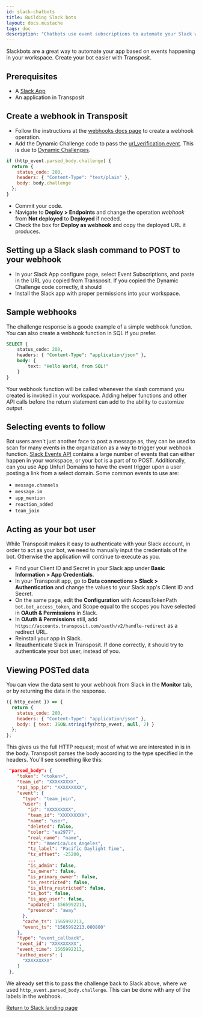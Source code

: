 ```yaml
---
id: slack-chatbots
title: Building Slack bots
layout: docs.mustache
tags: doc
description: "Chatbots use event subscriptions to automate your Slack workspace and act as a bot user"
---
```


Slackbots are a great way to automate your app based on events happening in your workspace. Create your bot easier with Transposit.

## Prerequisites

- A [Slack App](https://api.slack.com/apps)
- An application in Transposit

## Create a webhook in Transposit

- Follow the instructions at the [webhooks docs page](/docs/building/webhooks) to create a webhook operation.
- Add the Dynamic Challenge code to pass the [url_verification event](https://api.slack.com/events/url_verification). This is due to [Dynamic Challenges](/docs/building/webhooks/#dynamic-challenges).

```js
if (http_event.parsed_body.challenge) {
  return {
    status_code: 200,
    headers: { "Content-Type": "text/plain" },
    body: body.challenge
  };
}
```

- Commit your code.
- Navigate to **Deploy > Endpoints** and change the operation _webhook_ from **Not deployed** to **Deployed** if needed.
- Check the box for **Deploy as webhook** and copy the deployed URL it produces.

## Setting up a Slack slash command to POST to your webhook

- In your Slack App configure page, select Event Subscriptions, and paste in the URL you copied from Transposit. If you copied the Dynamic Challenge code correctly, it should
- Install the Slack app with proper permissions into your workspace.

## Sample webhooks

The challenge response is a goode example of a simple webhook function. You can also create a webhook function in SQL if you prefer.

```sql
SELECT {
    status_code: 200,
    headers: { "Content-Type": "application/json" },
    body: {
    	text: "Hello World, from SQL!"
    }
}
```

Your webhook function will be called whenever the slash command you created is invoked in your workspace. Adding helper functions and other API calls before the return statement can add to the ability to customize output.

## Selecting events to follow

Bot users aren't just another face to post a message as, they can be used to scan for many events in the organization as a way to trigger your webhook function. [Slack Events API](https://api.slack.com/events-api) contains a large number of events that can either happen in your workspace, or your bot is a part of to POST. Additionally, can you use App Unfurl Domains to have the event trigger upon a user posting a link from a select domain. Some common events to use are:

- `message.channels`
- `message.im`
- `app_mention`
- `reaction_added`
- `team_join`

## Acting as your bot user

While Transposit makes it easy to authenticate with your Slack account, in order to act as your bot, we need to manually input the credentials of the bot. Otherwise the application will continue to execute as you.

- Find your Client ID and Secret in your Slack app under **Basic Information > App Credentials**.
- In your Transposit app, go to **Data connections > Slack > Authentication** and change the values to your Slack app's Client ID and Secret.
- On the same page, edit the **Configuration** with AccessTokenPath `bot.bot_access_token`, and Scope equal to the scopes you have selected in **OAuth & Permissions** in Slack.
- In **OAuth & Permissions** still, add `https://accounts.transposit.com/oauth/v2/handle-redirect` as a redirect URL.
- Reinstall your app in Slack.
- Reauthenticate Slack in Transposit. If done correctly, it should try to authenticate your bot user, instead of you.

## Viewing POSTed data

You can view the data sent to your webhook from Slack in the **Monitor** tab, or by returning the data in the response.

```js
({ http_event }) => {
  return {
    status_code: 200,
    headers: { "Content-Type": "application/json" },
    body: { text: JSON.stringify(http_event, null, 2) }
  };
};
```

This gives us the full HTTP request; most of what we are interested in is in the body. Transposit parses the body according to the type specified in the headers. You'll see something like this:

```json
 "parsed_body": {
    "token": "<token>",
    "team_id": "XXXXXXXXX",
    "api_app_id": "XXXXXXXXX",
    "event": {
      "type": "team_join",
      "user": {
        "id": "XXXXXXXXX",
        "team_id": "XXXXXXXXX",
        "name": "user",
        "deleted": false,
        "color": "ea2977",
        "real_name": "name",
        "tz": "America/Los_Angeles",
        "tz_label": "Pacific Daylight Time",
        "tz_offset": -25200,
        ...
        "is_admin": false,
        "is_owner": false,
        "is_primary_owner": false,
        "is_restricted": false,
        "is_ultra_restricted": false,
        "is_bot": false,
        "is_app_user": false,
        "updated": 1565992213,
        "presence": "away"
      },
      "cache_ts": 1565992213,
      "event_ts": "1565992213.000800"
    },
    "type": "event_callback",
    "event_id": "XXXXXXXXX",
    "event_time": 1565992213,
    "authed_users": [
      "XXXXXXXXX"
    ]
 },
```

We already set this to pass the challenge back to Slack above, where we used `http_event.parsed_body.challenge`. This can be done with any of the labels in the webhook.

<a class="action-btn-blue br1 f5 fw5 ph4 pv3 dib mt2" href="/docs/guides/slack/">Return to Slack landing page</a>
